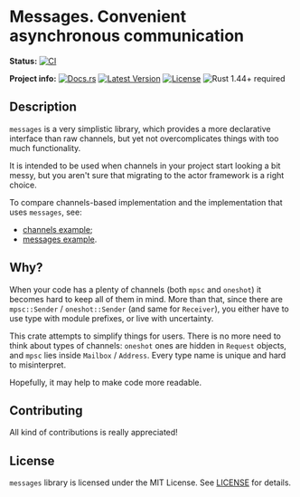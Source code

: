 # Messages. Convenient asynchronous communication

**Status:**
[![CI](https://github.com/popzxc/messages-rs/workflows/CI/badge.svg)](https://github.com/popzxc/messages-rs/actions)

**Project info:**
[![Docs.rs](https://docs.rs/messages/badge.svg)](https://docs.rs/messages)
[![Latest Version](https://img.shields.io/crates/v/messages.svg)](https://crates.io/crates/messages)
[![License](https://img.shields.io/github/license/popzxc/messages-rs.svg)](https://github.com/popzxc/messages-rs)
![Rust 1.44+ required](https://img.shields.io/badge/rust-1.44+-blue.svg?label=Rust)

## Description

`messages` is a very simplistic library, which provides a more declarative interface than raw channels, but yet
not overcomplicates things with too much functionality.

It is intended to be used when channels in your project start looking a bit messy, but you aren't sure that
migrating to the actor framework is a right choice.

To compare channels-based implementation and the implementation that uses `messages`, see:
- [channels example](examples/simple_channels.rs);
- [messages example](examples/simple.rs).

## Why?

When your code has a plenty of channels (both `mpsc` and `oneshot`) it becomes hard to keep all of them in mind.
More than that, since there are `mpsc::Sender` / `oneshot::Sender` (and same for `Receiver`), you either have to
use type with module prefixes, or live with uncertainty.

This crate attempts to simplify things for users. There is no more need to think about types of channels: `oneshot`
ones are hidden in `Request` objects, and `mpsc` lies inside `Mailbox` / `Address`. Every type name is unique and
hard to misinterpret.

Hopefully, it may help to make code more readable.

## Contributing

All kind of contributions is really appreciated!

## License

`messages` library is licensed under the MIT License. See [LICENSE](LICENSE) for details.
